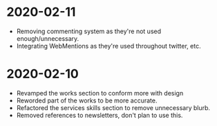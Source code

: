 # 2020-02-11

- Removing commenting system as they're not used enough/unnecessary.
- Integrating WebMentions as they're used throughout twitter, etc.

# 2020-02-10

- Revamped the works section to conform more with design
- Reworded part of the works to be more accurate.
- Refactored the services skills section to remove unnecessary blurb.
- Removed references to newsletters, don't plan to use this.
